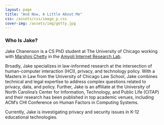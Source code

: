 ```yaml
---
layout: page
title: "And Now, A Little About Me"
css: /assets/css/image_p.css
cover-img: /assets/img/getty.jpg
---
```


### Who Is Jake?

Jake Chanenson is a CS PhD student at The University of Chicago working with [Marshini Chetty](https://www.marshini.net/) in the [Amyoli Internet Research Lab](https://airlab.cs.uchicago.edu/). 

Broadly, Jake specializes in law-informed research at the intersection of human-computer interaction (HCI), privacy, and technology policy. With a Masters in Law from the University of Chicago Law School, Jake combines technical and legal expertise to address complex questions related to privacy, data, and policy. Further, Jake is an affiliate at the University of North Carolina’s Center for Information, Technology, and Public Life (CITAP) and their research has been published in top academic venues, including ACM’s CHI Conference on Human Factors in Computing Systems.



Currently, Jake is investigating privacy and security issues in K-12 educational technologies. 

